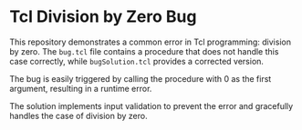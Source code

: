 # Tcl Division by Zero Bug

This repository demonstrates a common error in Tcl programming: division by zero. The `bug.tcl` file contains a procedure that does not handle this case correctly, while `bugSolution.tcl` provides a corrected version.

The bug is easily triggered by calling the procedure with 0 as the first argument, resulting in a runtime error.

The solution implements input validation to prevent the error and gracefully handles the case of division by zero.
